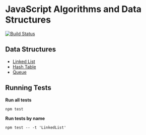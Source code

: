 # JavaScript Algorithms and Data Structures

[![Build Status](https://travis-ci.org/trekhleb/javascript-algorithms.svg?branch=master)](https://travis-ci.org/trekhleb/javascript-algorithms)

## Data Structures

- [Linked List](https://github.com/trekhleb/javascript-algorithms/tree/master/src/data-structures/linked-list)
- [Hash Table](https://github.com/trekhleb/javascript-algorithms/tree/master/src/data-structures/hash-table)
- [Queue](https://github.com/trekhleb/javascript-algorithms/tree/master/src/data-structures/queue)

## Running Tests

**Run all tests**
```
npm test
```

**Run tests by name**
```
npm test -- -t 'LinkedList'
```
